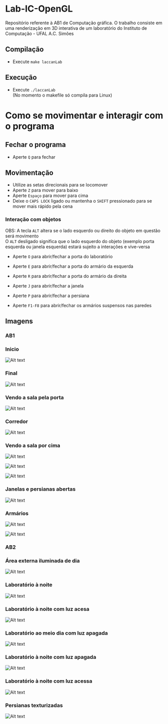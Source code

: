 # Lab-IC-OpenGL
Repositório referente à AB1 de Computação gráfica. O trabalho consiste em uma renderização em 3D interativa de um laboratório do Instituto de Computação - UFAL A.C. Simões

## Compilação
* Execute ```make laccanLab```

## Execução
* Execute ```./laccanLab```  
(No momento o makefile só compila para Linux)

# Como se movimentar e interagir com o programa

## Fechar o programa
* Aperte ```Q``` para fechar

## Movimentação
* Utilize as setas direcionais para se locomover
* Aperte ```Z``` para mover para baixo
* Aperte ```Espaço``` para mover para cima
* Deixe o ```CAPS LOCK``` ligado ou mantenha o ```SHIFT``` pressionado para se mover mais rápido pela cena

### Interação com objetos
OBS: A tecla ```ALT``` altera se o lado esquerdo ou direito do objeto em questão será movimento  
O ```ALT``` desligado significa que o lado esquerdo do objeto (exemplo porta esquerda ou janela esquerda) estará sujeito a interações e vive-versa  

* Aperte ```O``` para abrir/fechar a porta do laboratório
* Aperte ```E``` para abrir/fechar a porta do armário da esquerda
* Aperte ```R``` para abrir/fechar a porta do armário da direita
* Aperte ```J``` para abrir/fechar a janela
* Aperte ```P``` para abrir/fechar a persiana

* Aperte ```F1-F8``` para abrir/fechar os armários suspensos nas paredes

## Imagens

### AB1

### Inicio

![Alt text](imgs/AB1/Inicio.png "Início")

### Final

![Alt text](imgs/AB1/Final.png "Final")

### Vendo a sala pela porta

![Alt text](imgs/AB1/Porta%20Aberta.png "Porta aberta")

### Corredor

![Alt text](imgs/AB1/Corredor.png "Corredor")

### Vendo a sala por cima

![Alt text](imgs/AB1/Cima.png "Visão por cima 1")

![Alt text](imgs/AB1/Cima2.png "Visão por cima 3")

![Alt text](imgs/AB1/Cima%20Inverso.png "Visão por cima 3")

### Janelas e persianas abertas

![Alt text](imgs/AB1/Janelas%20e%20persianas.png "Janelas e Persianas")

### Armários

![Alt text](imgs/AB1/Armarios.png "Armários 1")

![Alt text](imgs/AB1/Armarios2.png "Armários 2")

### AB2

### Área externa iluminada de dia

![Alt text](imgs/AB2/Sol.jpeg "Iluminação diária - parte externa")

### Laboratório à noite

![Alt text](imgs/AB2/Luz%20noturna.jpeg "Iluminação do laboratório no horário noturno")

### Laboratório à noite com luz acesa

![Alt text](imgs/AB2/Luz%20acesa%20noite.jpeg "Iluminação ddo laboratório ao meio dia com luz apagada")

### Laboratório ao meio dia com luz apagada

![Alt text](imgs/AB2/Luz%20Meio%20dia.jpeg "Iluminação do laboratório ao meio dia com a luz apagada")

### Laboratório à noite com luz apagada

![Alt text](imgs/AB2/Luz%20apagada.jpeg "Iluminação ddo laboratório à noite com luz apagada")

### Laboratório à noite com luz acessa

![Alt text](imgs/AB2/Luz%20Acesa.jpeg "Iluminação ddo laboratório à com luz acessa")

### Persianas texturizadas

![Alt text](imgs/AB2/persiana.jpeg "Texturas nas persianas")